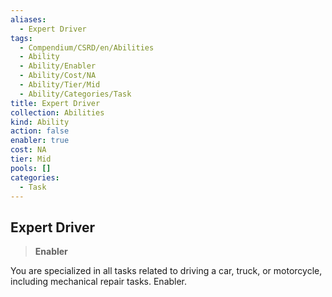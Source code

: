 ```yaml
---
aliases:
  - Expert Driver
tags:
  - Compendium/CSRD/en/Abilities
  - Ability
  - Ability/Enabler
  - Ability/Cost/NA
  - Ability/Tier/Mid
  - Ability/Categories/Task
title: Expert Driver
collection: Abilities
kind: Ability
action: false
enabler: true
cost: NA
tier: Mid
pools: []
categories:
  - Task
---
```

## Expert Driver  
>**Enabler**
  
You are specialized in all tasks related to driving a car, truck, or motorcycle, including mechanical repair tasks. Enabler.